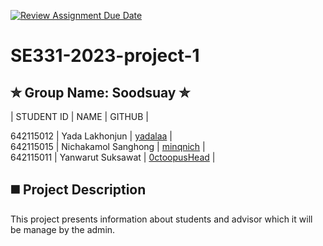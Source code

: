 [![Review Assignment Due Date](https://classroom.github.com/assets/deadline-readme-button-24ddc0f5d75046c5622901739e7c5dd533143b0c8e959d652212380cedb1ea36.svg)](https://classroom.github.com/a/_UXQZ2LF)
# SE331-2023-project-1

## ✮ Group Name: Soodsuay ✮

| STUDENT ID | NAME | GITHUB |

642115012 | Yada Lakhonjun | [yadalaa](https://github.com/yadalaa) | </br>
642115015 | Nichakamol Sanghong | [minqnich](https://github.com/minqnich) | </br>
642115011 | Yanwarut Suksawat | [0ctoopusHead](https://github.com/0ctopusHead) |


## ◼️ Project Description

This project presents information about students and advisor which it will be manage by the admin.





